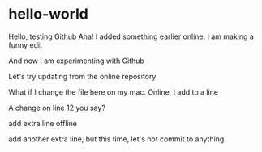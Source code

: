 # hello-world
Hello, testing Github
Aha! I added something earlier online.
I am making a funny edit

And now I am experimenting with Github

Let's try updating from the online repository

What if I change the file here on my mac. Online, I add to a line

A change on line 12 you say?

add extra line offline

add another extra line, but this time, let's not commit to anything